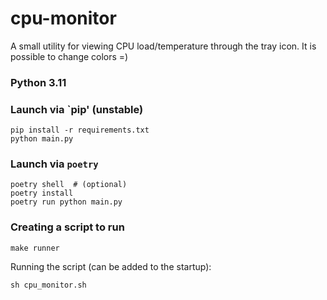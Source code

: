 # cpu-monitor

A small utility for viewing CPU load/temperature through the tray icon.
It is possible to change colors =)


### Python 3.11

### Launch via `pip' (unstable)

    pip install -r requirements.txt
    python main.py

### Launch via `poetry`

    poetry shell  # (optional)
    poetry install
    poetry run python main.py


### Creating a script to run

    make runner

Running the script (can be added to the startup):
    
    sh cpu_monitor.sh

